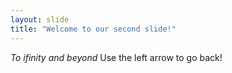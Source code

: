 ```yaml
---
layout: slide
title: "Welcome to our second slide!"
---
```

_To ifinity *and* beyond_
Use the left arrow to go back!
